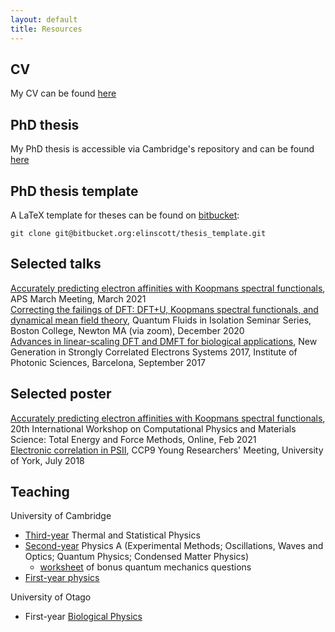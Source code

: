 ```yaml
---
layout: default
title: Resources
---
```


## CV 
My CV can be found [here](https://elinscott.github.io/cv/cv.pdf)

## PhD thesis
My PhD thesis is accessible via Cambridge's repository and can be found [here](https://doi.org/10.17863/CAM.44803)

## PhD thesis template
A LaTeX template for theses can be found on [bitbucket](https://bitbucket.org/elinscott/thesis_template):

`git clone git@bitbucket.org:elinscott/thesis_template.git`

## Selected talks
[Accurately predicting electron affinities with Koopmans spectral functionals](https://github.com/elinscott/files/raw/main/presentation_aps_2021.pdf), APS March Meeting, March 2021  
[Correcting the failings of DFT: DFT+U, Koopmans spectral functionals, and dynamical mean field theory](https://www.youtube.com/watch?v=AI6qFGf1Zcw&ab_channel=JoshuahHeath), Quantum Fluids in Isolation Seminar Series, Boston College, Newton MA (via zoom), December 2020  
[Advances in linear-scaling DFT and DMFT for biological applications](http://files.tcm.phy.cam.ac.uk/~ebl27/Slides_NGSCES_2017.pdf), New Generation in Strongly Correlated Electrons Systems 2017, Institute of Photonic Sciences, Barcelona, September 2017

## Selected poster
[Accurately predicting electron affinities with Koopmans spectral functionals](https://github.com/elinscott/files/raw/main/poster_total_energy_and_forces_2021.pdf), 20th International Workshop on Computational Physics and Materials Science: Total Energy and Force Methods, Online, Feb 2021  
[Electronic correlation in PSII](http://files.tcm.phy.cam.ac.uk/~ebl27/Poster_CCP9_2018.pdf), CCP9 Young Researchers' Meeting, University of York, July 2018

## Teaching

University of Cambridge
- [Third-year](https://www.phy.cam.ac.uk/students/teaching/current-courses/II_overview) Thermal and Statistical Physics
- [Second-year](https://www.phy.cam.ac.uk/students/teaching/current-courses/Ib_overview) Physics A (Experimental Methods; Oscillations, Waves and Optics; Quantum Physics; Condensed Matter Physics)
   - [worksheet](http://files.tcm.phy.cam.ac.uk/~ebl27/ib_qm_extra_questions.pdf) of bonus quantum mechanics questions
- [First-year physics](https://www.phy.cam.ac.uk/students/teaching/current-courses/Ia_overview)

University of Otago
- First-year [Biological Physics](https://www.otago.ac.nz/physics/study/undergraduate/index.html?papercode=PHSI191)
